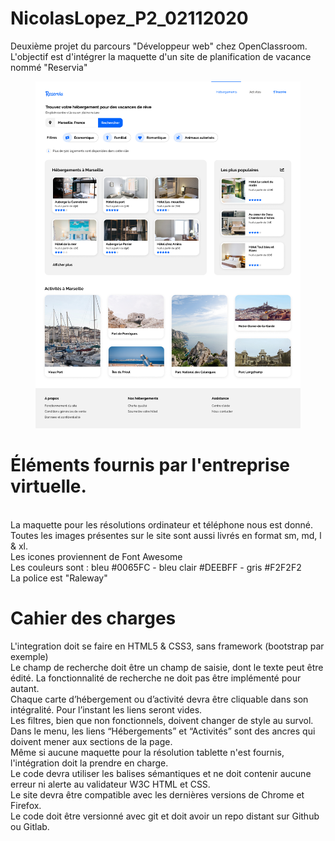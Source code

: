 # NicolasLopez_P2_02112020
Deuxième projet du parcours "Développeur web" chez OpenClassroom. L'objectif est d'intégrer la maquette d'un site de planification de vacance nommé "Reservia" <br/>
<figure>
<img src="https://github.com/Nikolla2502/NicolasLopez_P2_02112020/blob/master/Desktop%20-%201.png" alt="maquette desktop">
</figure>
<h1>Éléments fournis par l'entreprise virtuelle.</h1><br/>
La maquette pour les résolutions ordinateur et téléphone nous est donné.<br/>
Toutes les images présentes sur le site sont aussi livrés en format sm, md, l & xl.<br/>
Les icones proviennent de Font Awesome<br/>
Les couleurs sont : bleu #0065FC - bleu clair #DEEBFF - gris #F2F2F2<br/>
La police est "Raleway"<br/>
<h1>Cahier des charges</h1>
L'integration doit se faire en HTML5 & CSS3, sans framework (bootstrap par exemple)<br/>
Le champ de recherche doit être un champ de saisie, dont le texte peut être édité. La fonctionnalité de recherche ne doit pas être implémenté pour autant.<br/>
Chaque carte d’hébergement ou d’activité devra être cliquable dans son intégralité. Pour l’instant les liens seront vides.<br/>
Les filtres, bien que non fonctionnels, doivent changer de style au survol.<br/>
Dans le menu, les liens “Hébergements” et “Activités” sont des ancres qui doivent mener aux sections de la page.<br/>
Même si aucune maquette pour la résolution tablette n'est fournis, l'intégration doit la prendre en charge.<br/>
Le code devra utiliser les balises sémantiques et ne doit contenir aucune erreur ni alerte au validateur W3C HTML et CSS.<br/>
Le site devra être compatible avec les dernières versions de Chrome et Firefox.<br/>
Le code doit être versionné avec git et doit avoir un repo distant sur Github ou Gitlab.<br/>
